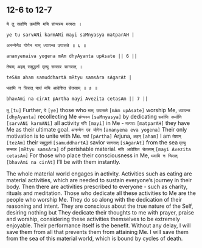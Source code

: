 ## 12-6 to 12-7


```shloka-sa
ये तु सर्वाणि कर्माणि मयि संन्यस्य मत्पराः ।
```
```shloka-sa-hk
ye tu sarvANi karmANi mayi saMnyasya matparAH |
```
```shloka-sa
अनन्येनैव योगेन माम् ध्यायन्त उपासते ॥ ६ ॥
```
```shloka-sa-hk
ananyenaiva yogena mAm dhyAyanta upAsate || 6 ||
```
```shloka-sa
तेषाम् अहम् समुद्धर्ता मृत्यु सम्सार सागरात् ।
```
```shloka-sa-hk
teSAm aham samuddhartA mRtyu samsAra sAgarAt |
```
```shloka-sa
भवामि न चिरात् पार्थ मयि आवेशित चेतसाम् ॥ ७ ॥
```
```shloka-sa-hk
bhavAmi na cirAt pArtha mayi Avezita cetasAm || 7 ||
```

`तु` `[tu]` Further, `ये` `[ye]` those who `माम् उपासते` `[mAm upAsate]` worship Me, `ध्यायन्त` `[dhyAyanta]` recollecting Me `संन्यस्य` `[saMnyasya]` by dedicating `सर्वाणि कर्माणि` `[sarvANi karmANi]` all activity `मयि` `[mayi]` in Me - `मत्पराः` `[matparAH]` they have Me as their ultimate goal. `अनन्येन एव योगेन` `[ananyena eva yogena]` Their only motivation is to unite with Me.
`पार्थ` `[pArtha]` Arjuna, `अहम्` `[aham]` I am `तेशाम्` `[tezAm]` their `समुद्धर्ता` `[samuddhartA]` savior `सागरात्` `[sAgarAt]` from the sea `मृत्यु सम्सार` `[mRtyu samsAra]` of perishable material. `मयि आवेशित चेतसाम्` `[mayi Avezita cetasAm]` For those who place their consciousness in Me, `भवामि न चिरात्` `[bhavAmi na cirAt]` I’ll be with them instantly.



The whole material world engages in activity. Activities such as eating are material activities, which are needed to sustain everyone’s journey in their body. Then there are activities prescribed to everyone - such as charity, rituals and meditation. 
Those who dedicate all these activities to Me are the people who worship Me. They do so along with the dedication of their reasoning and intent. They are conscious about the true nature of the Self, desiring nothing but 
They dedicate their thoughts to me with prayer, praise and worship, considering these activities themselves to be extremely enjoyable. Their performance itself is the benefit.
Without any delay, I will save them from all that prevents them from attaining Me. I will save them from the sea of this material world, which is bound by cycles of death.

